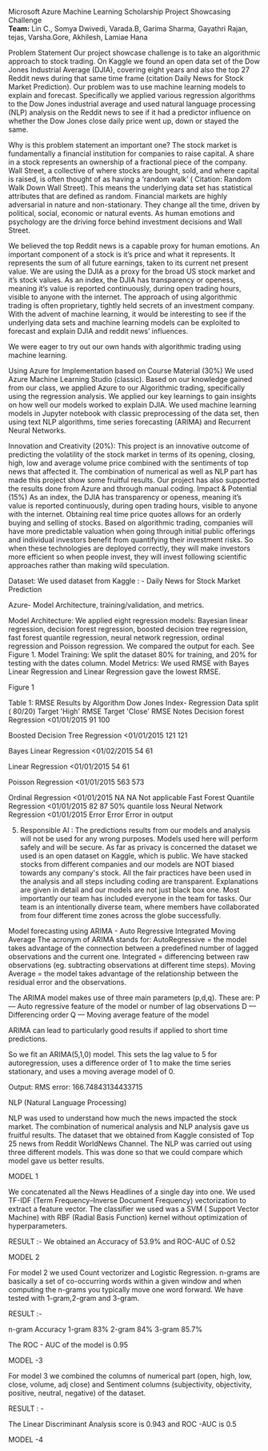 Microsoft Azure Machine Learning Scholarship Project Showcasing Challenge<br/>
<b>Team:</b>
Lin C., Somya Dwivedi, Varada.B, Garima Sharma, Gayathri Rajan, tejas, Varsha.Gore, Akhilesh, Lamiae Hana

Problem Statement
Our project showcase challenge is to take an algorithmic approach to stock trading. On Kaggle we found an open data set of the Dow Jones Industrial Average (DJIA),  covering eight years and also the top 27 Reddit news during that same time frame (citation Daily News for Stock Market Prediction). Our problem was to use machine learning models to explain and forecast. Specifically we applied various regression algorithms to the Dow Jones industrial average and used natural language processing (NLP) analysis on the Reddit news to see if it had a predictor influence on whether the Dow Jones close daily price went up, down or stayed the same.
 
Why is this problem statement an important one? 
The stock market is fundamentally a financial institution for companies to raise capital. A share in a stock represents an ownership of a fractional piece of the company. Wall Street, a collective of where stocks are bought, sold, and where capital is raised, is often thought of as having a ‘random walk’ ( Citation: Random Walk Down Wall Street).  This means the underlying data set has statistical attributes that are defined as random. 
Financial markets are highly adversarial in nature and non-stationary. They change all the time, driven by political, social, economic or natural events. As human emotions and psychology are the driving force behind investment decisions and Wall Street.  
 
We believed the top Reddit news is a capable proxy for human emotions. An important component of a stock is it’s price and what it represents. It represents the sum of all future earnings, taken to its current net present value. We are using the DJIA as a proxy for the broad US stock market and it’s stock values. As an index, the DJIA has transparency or openess, meaning it’s value is reported continuously, during open trading hours, visible to anyone with the internet.  The approach of using algorithmic trading is often proprietary, tightly held secrets of an investment company. With the advent of machine learning, it would be interesting to see if the underlying data sets and machine learning models can be exploited to forecast and explain DJIA and reddit news’ influences. 
 
We were eager to try out our own hands with algorithmic trading using machine learning.
 

Using Azure for Implementation based on Course Material (30%)
We used Azure Machine Learning Studio (classic).  Based on our knowledge gained from our class, we applied Azure to our Algorithmic trading, specifically using the regression analysis.    We applied our key learnings to gain insights on how well our models worked to explain DJIA. 
We used machine learning models in Jupyter notebook with classic preprocessing of the data set, then using text NLP algorithms, time series forecasting (ARIMA) and Recurrent Neural Networks.


Innovation and Creativity (20%):
This project is an innovative outcome of predicting the volatility of the stock market in terms of its opening, closing, high, low and average volume price combined with the sentiments of top news that affected it. The combination of numerical as well as NLP part has made this project show some fruitful results.
Our project has also supported the results done from Azure and through manual coding. 
Impact & Potential (15%) 
As an index, the DJIA has transparency or openess, meaning it’s value is reported continuously, during open trading hours, visible to anyone with the internet. Obtaining real time price quotes allows for an orderly buying and selling of stocks. Based on algorithmic trading, companies will have more predictable valuation when going through initial public offerings and individual investors benefit from quantifying their investment risks. So when these technologies are deployed correctly, they will make investors more efficient so when people invest, they will invest following scientific approaches rather than making wild speculation.

Dataset:
We used dataset from Kaggle : - Daily News for Stock Market Prediction

Azure- Model Architecture, training/validation, and metrics.

Model Architecture: We applied eight regression models: Bayesian linear regression, decision forest regression, boosted decision tree regression, fast forest quantile regression, neural network regression, ordinal regression and Poisson regression. We compared the output for each. See Figure 1. 
Model Training: We split the dataset 80% for training, and 20% for testing with the dates column. 
Model Metrics: We used RMSE with Bayes Linear Regression and Linear Regression gave the lowest RMSE. 

Figure 1


Table 1: RMSE Results by Algorithm
Dow Jones Index- Regression
Data split ( 80/20)
Target 'High' RMSE
Target 'Close' RMSE
Notes
Decision forest Regression
<01/01/2015
91
100


Boosted Decision Tree Regression
<01/01/2015
121
121


Bayes Linear Regression
<01/02/2015
54
61


Linear Regression
<01/01/2015
54
61


Poisson Regression
<01/01/2015
563
573


Ordinal Regression
<01/01/2015
NA
NA
Not applicable
Fast Forest Quantile Regression
<01/01/2015
82
87
50% quantile loss
Neural Network Regression
<01/01/2015
Error
Error
Error in output


5. Responsible AI : 
The predictions results from our models and analysis  will not be used for any wrong purposes. Models used here will perform safely and will be secure. As far as privacy is concerned the dataset we used is an open dataset on Kaggle, which is public. We have stacked stocks from different companies and our models are NOT biased towards any company's stock. All the fair practices have been used in the analysis  and all steps including coding are transparent. Explanations are given in detail and our models are not just black box one. Most importantly our team has included everyone in the team for tasks. Our team is an intentionally diverse team, where members have collaborated from four different time zones across the globe successfully.

Model forecasting using ARIMA - Auto Regressive Integrated Moving Average
The acronym of ARIMA stands for: AutoRegressive = the model takes advantage of the connection between a predefined number of lagged observations and the current one. 
Integrated = differencing between raw observations (eg. subtracting observations at different time steps). 
Moving Average = the model takes advantage of the relationship between the residual error and the observations.

The ARIMA model makes use of three main parameters (p,d,q). These are: P — Auto regressive feature of the model or number of lag observations D — Differencing order Q — Moving average feature of the model

ARIMA can lead to particularly good results if applied to short time predictions.

So we fit an ARIMA(5,1,0) model. This sets the lag value to 5 for autoregression, 
uses a difference order of 1 to make the time series stationary, and uses a moving average model of 0.

Output: RMS error:  166.74843134433715

NLP (Natural Language Processing)

NLP was used to understand how much the news impacted the stock market. The combination of numerical analysis and NLP analysis gave us fruitful results. The dataset that we obtained from Kaggle consisted of Top 25 news from Reddit WorldNews Channel. The NLP was carried out using three different models. This was done so that we could compare which model gave us better results.

MODEL 1

We concatenated all the News Headlines of a single day into one. We used TF-IDF (Term Frequency–Inverse Document Frequency) vectorization to extract a feature vector. The classifier we used was a SVM ( Support Vector Machine) with RBF (Radial Basis Function) kernel without optimization of hyperparameters.

RESULT :- We obtained an Accuracy of 53.9% and ROC-AUC  of 0.52 

MODEL 2

For model 2 we used Count vectorizer and Logistic Regression. n-grams are basically a set of co-occurring words within a given window and when computing the n-grams you typically move one word forward. We have tested with 1-gram,2-gram and 3-gram.

RESULT :- 

n-gram
Accuracy
1-gram
83%
2-gram
84%
3-gram
85.7%

The ROC - AUC of the model is 0.95

MODEL -3 

For model 3 we combined the columns of numerical part (open, high, low, close, volume, adj close) and Sentiment columns (subjectivity, objectivity, positive, neutral, negative) of the dataset.

RESULT : - 

 The Linear Discriminant Analysis score is 0.943 and ROC -AUC is 0.5

MODEL -4
